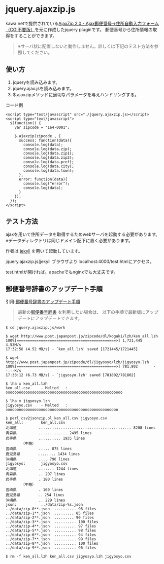 jquery.ajaxzip.js
=================

kawa.netで提供されている[AjaxZip 2.0 - Ajax郵便番号→住所自動入力フォーム（CGI不要版）]("http://www.kawa.net/works/ajax/ajaxzip2/ajaxzip2.html")を元に作成したjquery pluginです。
郵便番号から住所情報の取得をすることができます。



>※サーバ状に配置しないと動作しません。詳しくは下記のテスト方法を参照してください。



使い方
-----
1. jqueryを読み込みます。
2. jquery.ajax.jsを読み込みます。
3. $.ajaxzipメソッドに適切なパラメータを与えハンドリングする。

コード例

    <script type="text/javascript" src="./jquery.ajaxzip.js></script>
    <script type="text/javascript">
      $(function() {
        var zipcode = "164-0001";

        $.ajaxzip(zipcode , {
          success: function(data){
            console.log(data);
            console.log(data.zip);
            console.log(data.zip1);
            console.log(data.zip2);
            console.log(data.pref);
            console.log(data.city);
            console.log(data.town);
          },
          error: function(data){
            console.log("error");
            console.log(data);
          }
        });
      });
    </script>



テスト方法
----
ajaxを用いて住所データを取得するためwebサーバを起動する必要があります。
※データディレクトリは同じドメイン配下に置く必要があります。

作者は [jekyll](http://jekyllrb.com/) を用いて起動しています。

jquery.ajaxzip.js]jekyll
ブラウザより localhost:4000/test.htmlにアクセス。

test.htmlが開ければ。apacheでもnginxでも大丈夫です。


郵便番号辞書のアップデート手順
----
引用:[郵便番号辞書のアップデート手順]("http://www.kawa.net/works/ajax/ajaxzip2/ajaxzip2.html")
>最新の[郵便番号辞書]("http://www.post.japanpost.jp/zipcode/dl/kogaki.html") を利用したい場合は、 以下の手順で最新版にアップデートにアップデートできます。


    $ cd jquery.ajaxzip.js/work

    $ wget http://www.post.japanpost.jp/zipcode/dl/kogaki/lzh/ken_all.lzh
    100%[=============================================>] 1,721,445      4.53M/s
    17:32:58 (4.52 MB/s) - `ken_all.lzh' saved [1721445/1721445]

    $ wget http://www.post.japanpost.jp/zipcode/dl/jigyosyo/lzh/jigyosyo.lzh
    100%[=============================================>] 781,802       --.--K/s
    17:33:12 (6.73 MB/s) - `jigyosyo.lzh' saved [781802/781802]

    $ lha x ken_all.lzh
    ken_all.csv     - Melted   :  ooooooooooooooooooooooooooooooooooooooooooooooooooooo

    $ lha x jigyosyo.lzh
    jigyosyo.csv    - Melted   :  ooooooooooooooooooooooooooooooooooooooooooooooooooo

    $ perl csv2jsonzip.pl ken_all.csv jigyosyo.csv
    ken_all:        ken_all.csv
    北海道          .......................................... 8208 lines
    青森県          ............. 2495 lines
    岩手県          .......... 1935 lines
           （中略）
    宮崎県          ..... 875 lines
    鹿児島県        ........ 1434 lines
    沖縄県          .... 790 lines
    jigyosyo:       jigyosyo.csv
    北海道          ....... 1244 lines
    青森県          .. 207 lines
    岩手県          . 180 lines
           （中略）
    宮崎県          . 169 lines
    鹿児島県        .. 254 lines
    沖縄県          .. 229 lines
    json:           ../data/zip-%s.json
    ../data/zip-0**.json  .......... 96 files
    ../data/zip-1**.json  ......... 85 files
    ../data/zip-2**.json  ......... 90 files
    ../data/zip-3**.json  .......... 100 files
    ../data/zip-4**.json  .......... 97 files
    ../data/zip-5**.json  .......... 98 files
    ../data/zip-6**.json  .......... 94 files
    ../data/zip-7**.json  .......... 99 files
    ../data/zip-8**.json  .......... 100 files
    ../data/zip-9**.json  .......... 96 files

    $ rm -f ken_all.lzh ken_all.csv jigyosyo.lzh jigyosyo.csv